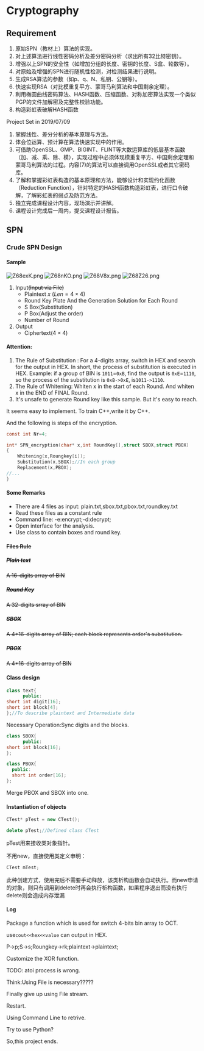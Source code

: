 # Cryptography

## Requirement

1. 原始SPN（教材上）算法的实现。
2. 对上述算法进行线性密码分析及差分密码分析（求出所有32比特密钥）。
3. 增强以上SPN的安全性（如增加分组的长度、密钥的长度、S盒、轮数等）。
4. 对原始及增强的SPN进行随机性检测，对检测结果进行说明。
5. 生成RSA算法的参数（如p、q、N、私钥、公钥等）。
6. 快速实现RSA（对比模重复平方、蒙哥马利算法和中国剩余定理）。
7. 利用椭圆曲线密码算法、HASH函数、压缩函数、对称加密算法实现一个类似PGP的文件加解密及完整性校验功能。
8. 构造彩虹表破解HASH函数

Project Set in 2019/07/09

1. 掌握线性、差分分析的基本原理与方法。
2. 体会位运算、预计算在算法快速实现中的作用。
3. 可借助OpenSSL、GMP、BIGINT、FLINT等大数运算库的低层基本函数（加、减、乘、除、模），实现过程中必须体现模重复平方、中国剩余定理和蒙哥马利算法的过程。内容(7)的算法可以直接调用OpenSSL或者其它密码库。
4. 了解和掌握彩虹表构造的基本原理和方法，能够设计和实现约化函数（Reduction  Function），针对特定的HASH函数构造彩虹表，进行口令破解，了解彩虹表的弱点及防范方法。
5. 独立完成课程设计内容，现场演示并讲解。
6. 课程设计完成后一周内，提交课程设计报告。

## SPN

### Crude SPN Design

#### Sample

![Z68exK.png](https://s2.ax1x.com/2019/07/09/Z68exK.png)
![Z68nKO.png](https://s2.ax1x.com/2019/07/09/Z68nKO.png)
![Z68V8x.png](https://s2.ax1x.com/2019/07/09/Z68V8x.png)
![Z68Z26.png](https://s2.ax1x.com/2019/07/09/Z68Z26.png)

1. Input~~(Input via File)~~
    - Plaintext  $x$ $(Len=4\times 4)$
    - Round Key Plate And the Generation Solution for Each Round 
    - S Box(Substitution)
    - P Box(Adjust the order)
    - Number of Round
2. Output
    - Ciphertext($4\times 4$)

#### Attention:

1. The Rule of Substitution : For a 4-digits array, switch in HEX and search for the output in HEX. In short, the process of substitution is executed in HEX. Example: if a group of BIN is `1011`=`0xB`, find the output is `0xE`=`1110`, so the process of the substitution is `0xB->0xE`, is`1011->1110`.
2. The Rule of  Whitening: Whiten x in the start of each Round. And whiten x in the END of FINAL Round.
3. It's unsafe to generate Round key like this sample. But it's easy to reach.

It seems easy to implement. To train C++,write it by C++.

And the following is steps of the encryption.

```c
const int Nr=4;

int* SPN_encryption(char* x,int RoundKey[],struct SBOX,struct PBOX)
{
	Whitening(x,Roungkey[i]);
	Substitution(x,SBOX);//In each group
	Replacement(x,PBOX);
//...	
}

```

#### Some Remarks

- There are 4 files as input: plain.txt,sbox.txt,pbox.txt,roundkey.txt
- Read these files as a constant rule
- Command line:   -e:encrypt;-d:decrypt;<!--If it's necessary?-->
- Open interface for the analysis.
- Use class to contain boxes and round key.<!--If it's necessary?-->

#### ~~Files Rule~~

##### ~~Plain text~~

~~A 16-digits array of BIN~~

##### ~~Round Key~~

~~A 32-digits srray of BIN~~

##### ~~SBOX~~

~~A 4*16-digits array of BIN; each block represents  order's substitution.~~

##### ~~PBOX~~

~~A 4*16-digits array of BIN~~

#### Class design

```c++
class text{
      public:
short int digit[16];
short int block[4];
};//To describe plaintext and Intermediate data
```

Necessary Operation:Sync digits and the blocks.

```c++
class SBOX{
      public:
short int block[16];
};
```

```c++
class PBOX{
  public:
  short int order[16];
};
```

<!-- if it's necessary? -->

Merge PBOX and SBOX into one.

#### Instantiation of objects

```c++
CTest* pTest = new CTest();

delete pTest;//Defined class CTest
```

pTest用来接收类对象指针。

不用new，直接使用类定义申明：

```c++
CTest mTest;
```
此种创建方式，使用完后不需要手动释放，该类析构函数会自动执行。而new申请的对象，则只有调用到delete时再会执行析构函数，如果程序退出而没有执行delete则会造成内存泄漏

#### Log

Package  a function which is used for switch 4-bits bin array to OCT.

use`cout<<hex<<value` can output in HEX.

P->p;S->s;Roungkey->rk;plaintext->plaintext;

Customize the XOR function.

TODO: atoi process is wrong.

Think:Using File is necessary?????

Finally give up using File stream.

Restart.

Using Command Line to retrive.

Try to use Python?

So,this project ends. 
